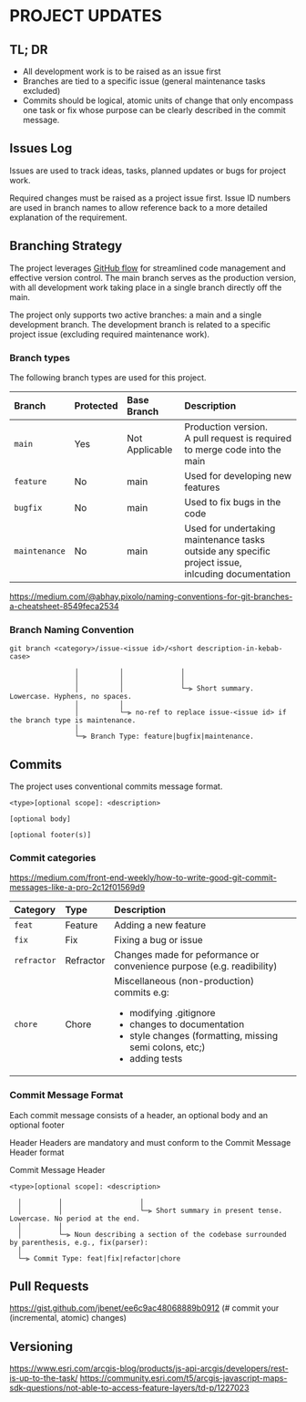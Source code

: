 # PROJECT UPDATES

## TL; DR

 - All development work is to be raised as an issue first
 - Branches are tied to a specific issue (general maintenance tasks excluded)
 - Commits should be logical, atomic units of change that only encompass one task or fix whose purpose can be clearly described in the commit message.

## Issues Log
Issues are used to track ideas, tasks, planned updates or bugs for project work. 

Required changes must be raised as a project issue first. Issue ID numbers are used in branch names to allow reference back to a more detailed explanation of the requirement.

## Branching Strategy

The project leverages [GitHub flow](https://docs.github.com/en/get-started/quickstart/github-flow) for streamlined code management and effective version control. The main branch serves as the production version, with all development work taking place in a single branch directly off the main. 

The project only supports two active branches: a main and a single development branch. The development branch is related to a specific project issue (excluding required maintenance work).

### Branch types

The following branch types are used for this project.

| Branch            | Protected | Base Branch    | Description                                                                                             |
|:------------------|:----------|:---------------|:--------------------------------------------------------------------------------------------------------|
| ```main```        | Yes       | Not Applicable | Production version.<br> A pull request is required to merge code into the main                          |
| ```feature```     | No        | main           | Used for developing new features                                                                        |
| ```bugfix```      | No        | main           | Used to fix bugs in the code                                                                            |
| ```maintenance``` | No        | main           | Used for undertaking maintenance tasks outside any specific project issue, <br> inlcuding documentation |

https://medium.com/@abhay.pixolo/naming-conventions-for-git-branches-a-cheatsheet-8549feca2534

### Branch Naming Convention
```
git branch <category>/issue-<issue id>/<short description-in-kebab-case>

                │          │              │
                │          │              │
                │          │              └─⫸ Short summary. Lowercase. Hyphens, no spaces.
                │          │ 
                │          └─⫸ no-ref to replace issue-<issue id> if the branch type is maintenance. 
                │
                └─⫸ Branch Type: feature|bugfix|maintenance.
```

## Commits
The project uses conventional commits message format. 
```
<type>[optional scope]: <description>

[optional body]

[optional footer(s)]
```


### Commit categories

https://medium.com/front-end-weekly/how-to-write-good-git-commit-messages-like-a-pro-2c12f01569d9

| Category        | Type          | Description                                                                                   |
|:----------------|:----------|:--------------------------------------------------------------------------------------------------|
| ```feat```      | Feature   | Adding a new feature                                                                              |
| ```fix```       | Fix       | Fixing a bug or issue                                                                             |
| ```refractor``` | Refractor | Changes made for peformance or convenience purpose (e.g. readibility)                             |
| ```chore```     | Chore     | Miscellaneous (non-production) commits e.g: <br><ul><li>modifying .gitignore</li><li>changes to documentation</li><li>style changes (formatting, missing semi colons, etc;)</li> <li>adding tests</li>|

### Commit Message Format

Each commit message consists of a header, an optional body and an optional footer 

Header
Headers are mandatory and must conform to the Commit Message Header format


Commit Message Header
```
<type>[optional scope]: <description>

  │         │                   │
  │         │                   └─⫸ Short summary in present tense. Lowercase. No period at the end.
  │         │
  │         └─⫸ Noun describing a section of the codebase surrounded by parenthesis, e.g., fix(parser):
  │
  └─⫸ Commit Type: feat|fix|refactor|chore
```




## Pull Requests








https://gist.github.com/jbenet/ee6c9ac48068889b0912 (# commit your (incremental, atomic) changes)





## Versioning


https://www.esri.com/arcgis-blog/products/js-api-arcgis/developers/rest-is-up-to-the-task/
https://community.esri.com/t5/arcgis-javascript-maps-sdk-questions/not-able-to-access-feature-layers/td-p/1227023



